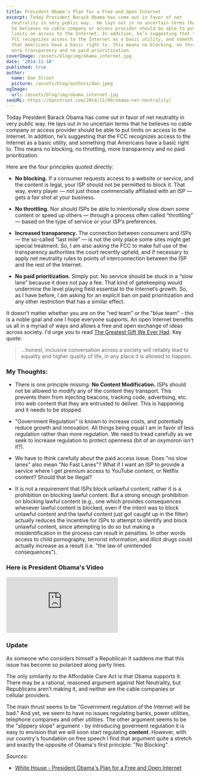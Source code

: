 ```yaml
---
title: President Obama's Plan for a Free and Open Internet
excerpt: Today President Barack Obama has come out in favor of net
  neutrality in very public way.  He lays out in no uncertain terms that
  he believes no cable company or access provider should be able to put
  limits on access to the Internet. In addition, he’s suggesting that the
  FCC recognizes access to the Internet as a basic utility, and something
  that Americans have a basic right to. This means no blocking, no throttling,
  more transparency and no paid prioritization.
coverImage: /assets/blog/img/obama_internet.jpg
date: '2014-11-10'
published: true
author:
  name: Dan Stroot
  picture: /assets/blog/authors/dan.jpeg
ogImage:
  url: /assets/blog/img/obama_internet.jpg
seoURL: https://danstroot.com/2014/11/09/obama-net-neutrality/
---
```


Today President Barack Obama has come out in favor of net neutrality in very public way. He lays out in no uncertain terms that he believes no cable company or access provider should be able to put limits on access to the Internet. In addition, he’s suggesting that the FCC recognizes access to the Internet as a basic utility, and something that Americans have a basic right to. This means no blocking, no throttling, more transparency and no paid prioritization.

Here are the four principles quoted directly:

- **No blocking.** If a consumer requests access to a website or service, and the content is legal, your ISP should not be permitted to block it. That way, every player — not just those commercially affiliated with an ISP — gets a fair shot at your business.

- **No throttling.** Nor should ISPs be able to intentionally slow down some content or speed up others — through a process often called “throttling” — based on the type of service or your ISP’s preferences.

- **Increased transparency.** The connection between consumers and ISPs — the so-called “last mile” — is not the only place some sites might get special treatment. So, I am also asking the FCC to make full use of the transparency authorities the court recently upheld, and if necessary to apply net neutrality rules to points of interconnection between the ISP and the rest of the Internet.

- **No paid prioritization.** Simply put: No service should be stuck in a “slow lane” because it does not pay a fee. That kind of gatekeeping would undermine the level playing field essential to the Internet’s growth. So, as I have before, I am asking for an explicit ban on paid prioritization and any other restriction that has a similar effect.

It doesn't matter whether you are on the "red team" or the "blue team" - this is a noble goal and one I hope everyone supports. An open Internet benefits us all in a myriad of ways and allows a free and open exchange of ideas across society. I'd urge you to read [The Greatest Gift We Ever Had](http://www.raptitude.com/2014/11/the-gift/). Key quote:

> ...honest, inclusive conversation across a society will reliably lead to equality and higher quality of life, in any place it is allowed to happen.

### My Thoughts:

- There is one principle missing: **No Content Modification.** ISPs should not be allowed to modify any of the content they transport. This prevents them from injecting beacons, tracking code, advertising, etc. into web content that they are entrusted to deliver. This is happening and it needs to be stopped.

- "Government Regulation" is known to increase costs, and potentially reduce growth and innovation. All things being equal I am in favor of less regulation rather than more regulation. We need to tread carefully as we seek to increase regulation to protect openness (bit of an oxymoron isn't it?).

- We have to think carefully about the paid access issue. Does "no slow lanes" also mean "No Fast Lanes"? What if I want an ISP to provide a service where I get premium access to YouTube content, or Netflix content? Should that be illegal?

- It is not a requirement that ISPs block unlawful content, rather it is a prohibition on blocking lawful content. But a strong enough prohibition on blocking lawful content (e.g., one which provides consequences whenever lawful content is blocked, even if the intent was to block unlawful content and the lawful content just got caught up in the filter) actually reduces the incentive for ISPs to attempt to identify and block unlawful content, since attempting to do so but making a misidentification in the process can result in penalties. In other words access to child pornography, terrorist information, and illicit drugs could actually increase as a result (i.e. "the law of unintended consequences").

### Here is President Obama's Video

<div class="aspect-w-16 aspect-h-9">
  <iframe src="https://www.youtube.com/embed/uKcjQPVwfDk" frameborder="0" allow="accelerometer; autoplay; clipboard-write; encrypted-media; gyroscope; picture-in-picture" allowfullscreen></iframe>
</div>

### Update

As someone who considers himself a Republican It saddens me that this issue has become so polarized along party lines.

<!-- {{< tweet 531834493922189313 >}} -->

The only similarity to the Affordable Care Act is that Obama supports it. There may be a rational, reasoned argument against Net Neutrality, but Republicans aren’t making it, and neither are the cable companies or cellular providers.

The main thrust seems to be "Government regulation of the Internet will be bad." And yet, we seem to have no issues regulating banks, power utilities, telephone companies and other utilities. The other argument seems to be the "slippery slope" argument - by introducing goverment regulation it is easy to envision that we will soon start regulating **content**. However, with our country's foundation on free speech I find that argument quite a stretch and exactly the opposite of Obama's first principle: "No Blocking".

_Sources:_

- [White House - President Obama's Plan for a Free and Open Internet](http://www.whitehouse.gov/net-neutrality)
